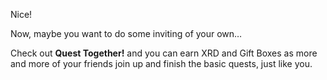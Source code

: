 Nice!

Now, maybe you want to do some inviting of your own…

Check out **Quest Together!** and you can earn XRD and Gift Boxes as more and more of your friends join up and finish the basic quests, just like you.